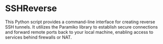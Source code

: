 # SSHReverse
This Python script provides a command-line interface for creating reverse SSH tunnels. It utilizes the Paramiko library to establish secure connections and forward remote ports back to your local machine, enabling access to services behind firewalls or NAT.
